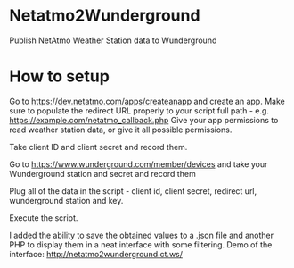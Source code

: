 # Netatmo2Wunderground
Publish NetAtmo Weather Station data to Wunderground

# How to setup
Go to https://dev.netatmo.com/apps/createanapp and create an app.
Make sure to populate the redirect URL properly to your script full path - e.g. https://example.com/netatmo_callback.php
Give your app permissions to read weather station data, or give it all possible permissions.

Take client ID and client secret and record them.

Go to https://www.wunderground.com/member/devices and take your Wunderground station and secret and record them

Plug all of the data in the script - client id, client secret, redirect url, wunderground station and key.

Execute the script.

I added the ability to save the obtained values to a .json file and another PHP to display them in a neat interface with some filtering.
Demo of the interface: http://netatmo2wunderground.ct.ws/

